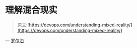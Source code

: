# 理解混合现实

> 原文:[https://devops.com/understanding-mixed-reality/](https://devops.com/understanding-mixed-reality/)

— [罗尔泊](https://devops.com/author/breselman/)